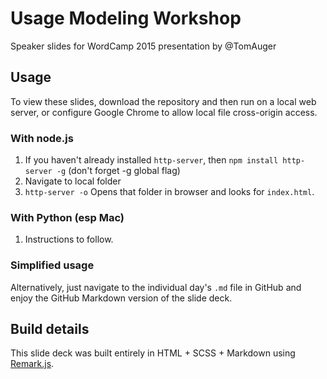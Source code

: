 Usage Modeling Workshop
============

Speaker slides for WordCamp 2015 presentation by @TomAuger

## Usage

To view these slides, download the repository and then run on a local web server, or configure Google Chrome to allow local file cross-origin access.

### With node.js

1. If you haven't already installed `http-server`, then `npm install http-server -g` (don't forget -g global flag)
2. Navigate to local folder
3. `http-server -o` Opens that folder in browser and looks for `index.html`.

### With Python (esp Mac)

1. Instructions to follow.

### Simplified usage

Alternatively, just navigate to the individual day's `.md` file in GitHub and enjoy the GitHub Markdown version of the slide deck.

## Build details

This slide deck was built entirely in HTML + SCSS + Markdown using [Remark.js](http://remarkjs.com/).